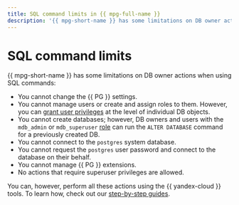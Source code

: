 ```yaml
---
title: SQL command limits in {{ mpg-full-name }}
description: '{{ mpg-short-name }} has some limitations on DB owner actions when using SQL commands.'
---
```


# SQL command limits

{{ mpg-short-name }} has some limitations on DB owner actions when using SQL commands:

* You cannot change the {{ PG }} settings.
* You cannot manage users or create and assign roles to them. However, you can [grant user privileges](../operations/grant.md) at the level of individual DB objects.
* You cannot create databases; however, DB owners and users with the `mdb_admin` or `mdb_superuser` [role](roles.md) can run the `ALTER DATABASE` command for a previously created DB.
* You cannot connect to the `postgres` system database.
* You cannot request the `postgres` user password and connect to the database on their behalf.
* You cannot manage {{ PG }} extensions.
* No actions that require superuser privileges are allowed.

You can, however, perform all these actions using the {{ yandex-cloud }} tools. To learn how, check out our [step-by-step guides](../operations/index.md).
